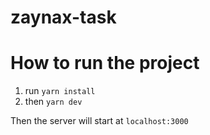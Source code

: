 # zaynax-task
 
# How to run the project

1. run `yarn install`
2. then `yarn dev`

Then the server will start at `localhost:3000`
